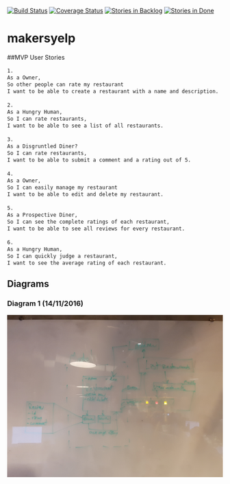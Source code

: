 [![Build Status](https://travis-ci.org/calveym/makersyelp.svg?branch=master)](https://travis-ci.org/calveym/makersyelp)
[![Coverage Status](https://coveralls.io/repos/github/calveym/makersyelp/badge.svg?branch=coveralls%2316)](https://coveralls.io/github/calveym/makersyelp?branch=coveralls%2316)
[![Stories in Backlog](https://badge.waffle.io/calveym/makersyelp.svg?label=backlog&title=Backlog)](http://waffle.io/calveym/makersyelp)
[![Stories in Done](https://badge.waffle.io/calveym/makersyelp.svg?label=done&title=Done)](http://waffle.io/calveym/makersyelp)

# makersyelp

##MVP User Stories
```
1.
As a Owner,
So other people can rate my restaurant
I want to be able to create a restaurant with a name and description.

2.
As a Hungry Human,
So I can rate restaurants,
I want to be able to see a list of all restaurants.

3.
As a Disgruntled Diner?
So I can rate restaurants,
I want to be able to submit a comment and a rating out of 5.

4.
As a Owner,
So I can easily manage my restaurant
I want to be able to edit and delete my restaurant.

5.
As a Prospective Diner,
So I can see the complete ratings of each restaurant,
I want to be able to see all reviews for every restaurant.

6.
As a Hungry Human,
So I can quickly judge a restaurant,
I want to see the average rating of each restaurant.
```

## Diagrams

### Diagram 1 (14/11/2016)

![Diagram 1](/images/makersyelp_diagram1.jpg)
